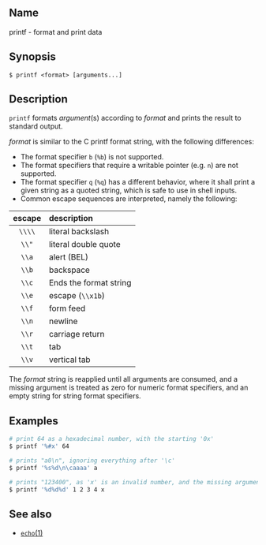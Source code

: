 ## Name

printf - format and print data

## Synopsis

```**sh
$ printf <format> [arguments...]
```

## Description

`printf` formats _argument_(s) according to _format_ and prints the result to standard output.

_format_ is similar to the C printf format string, with the following differences:

-   The format specifier `b` (`%b`) is not supported.
-   The format specifiers that require a writable pointer (e.g. `n`) are not supported.
-   The format specifier `q` (`%q`) has a different behavior, where it shall print a given string as a quoted string, which is safe to use in shell inputs.
-   Common escape sequences are interpreted, namely the following:

| escape | description            |
| :----: | :--------------------- |
| `\\\\` | literal backslash      |
| `\\"`  | literal double quote   |
| `\\a`  | alert (BEL)            |
| `\\b`  | backspace              |
| `\\c`  | Ends the format string |
| `\\e`  | escape (`\\x1b`)       |
| `\\f`  | form feed              |
| `\\n`  | newline                |
| `\\r`  | carriage return        |
| `\\t`  | tab                    |
| `\\v`  | vertical tab           |

The _format_ string is reapplied until all arguments are consumed, and a missing argument is treated as zero for numeric format specifiers, and an empty string for string format specifiers.

## Examples

```sh
# print 64 as a hexadecimal number, with the starting '0x'
$ printf '%#x' 64

# prints "a0\n", ignoring everything after '\c'
$ printf '%s%d\n\caaaa' a

# prints "123400", as 'x' is an invalid number, and the missing argument for the last '%d' is treated as zero.
$ printf '%d%d%d' 1 2 3 4 x
```

## See also

-   [`echo`(1)](help://man/1/echo)
